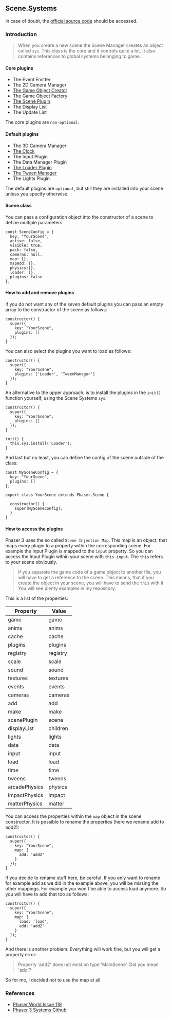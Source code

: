 ## Scene.Systems

In case of doubt, the [official source code](https://github.com/photonstorm/phaser) should be accessed.

### Introduction

> When you create a new scene the Scene Manager creates an object called `sys`.
This class is the core and it controls quite a lot. It also contains references
to global systems belonging to game.

#### Core plugins

- The Event Emitter
- The 2D Camera Manager
- [The Game Object Creator](https://github.com/digitsensitive/phaser3-typescript/blob/master/cheatsheets/gameobjects/game-object-creator-plugin.md)
- The Game Object Factory
- [The Scene Plugin](https://github.com/digitsensitive/phaser3-typescript/blob/master/cheatsheets/scene/plugins/scene-plugin.md)
- The Display List
- The Update List

The core plugins are `non-optional`.

#### Default plugins

- The 3D Camera Manager
- [The Clock](https://github.com/digitsensitive/phaser3-typescript/blob/master/cheatsheets/time/time.md)
- The Input Plugin
- The Data Manager Plugin
- [The Loader Plugin](https://github.com/digitsensitive/phaser3-typescript/blob/master/cheatsheets/loader/loader-plugin.md)
- [The Tween Manager](https://github.com/digitsensitive/phaser3-typescript/blob/master/cheatsheets/tweens/tween-manager-plugin.md)
- The Lights Plugin

The default plugins are `optional`, but still they are installed into your
scene unless you specify otherwise.

#### Scene class

You can pass a configuration object into the constructor of a scene to define
multiple parameters.

```
const SceneConfig = {
  key: "YourScene",
  active: false,
  visible: true,
  pack: false,
  cameras: null,
  map: {},
  mapAdd: {},
  physics:{},
  loader: {},
  plugins: false
};
```

#### How to add and remove plugins

If you do not want any of the seven default plugins you can pass an empty array
to the constructor of the scene as follows:

```
constructor() {
  super({
    key: "YourScene",
    plugins: []
  });
}
```

You can also select the plugins you want to load as follows:

```
constructor() {
  super({
    key: "YourScene",
    plugins: ['Loader', 'TweenManager']
  });
}
```

An alternative to the upper approach, is to install the plugins in the `init()`
function yourself, using the Scene Systems `sys`:

```
constructor() {
  super({
    key: "YourScene",
    plugins: []
  });
}

init() {
  this.sys.install('Loader');
}
```

And last but no least, you can define the config of the scene outside of the class:

```
const MySceneConfig = {
  key: "YourScene",
  plugins: []
};

export class YourScene extends Phaser.Scene {

  constructor() {
    super(MySceneConfig);
  }
}
```

#### How to access the plugins

Phaser 3 uses the so called `Scene Injection Map`. This map is an object, that
maps every plugin to a property within the corresponding scene. For example the
Input Plugin is mapped to the `input` property. So you can access the Input Plugin
within your scene with `this.input`. The `this` refers to your scene
obviously.

> If you separate the game code of a game object to another file, you will have to
get a reference to the scene. This means, that if you create the object in your
scene, you will have to send the `this` with it. You will see plenty examples in
my repository.

This is a list of the properties:

| Property | Value |
| -------|------|
| game | game |
| anims | anims |
| cache | cache |
| plugins | plugins |
| registry | registry |
| scale | scale |
| sound | sound |
| textures | textures |
| events | events |
| cameras | cameras |
| add | add |
| make | make |
| scenePlugin | scene |
| displayList | children |
| lights | lights |
| data | data |
| input | input |
| load | load |
| time | time |
| tweens | tweens |
| arcadePhysics | physics |
| impactPhysics | impact |
| matterPhysics | matter |

You can access the properties within the `map` object in the scene constructor.
It is possible to rename the properties (here we rename add to add2):

```
constructor() {
  super({
    key: "YourScene",
    map: {
      add: 'add2'
    }
  });
}
```

If you decide to rename stuff here, be careful. If you only want to rename for
example add as we did in the example above, you will be missing the other mappings.
For example you won't be able to access load anymore. So you will have to add
that too as follows:

```
constructor() {
  super({
    key: "YourScene",
    map: {
      load: 'load',
      add: 'add2'
    }
  });
}
```

And there is another problem:
Everything will work fine, but you will get a property error:

> Property 'add2' does not exist on type 'MainScene'. Did you mean 'add'?

So for me, I decided not to use the map at all.

### References

- [Phaser World Issue 119](https://madmimi.com/p/a2dddb)
- [Phaser 3 Systems Github](https://github.com/photonstorm/phaser/blob/master/src/scene/Systems.js)
